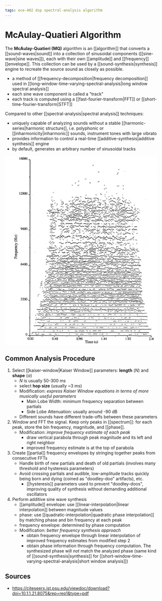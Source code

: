 ```yaml
---
tags: ece-402 dsp spectral-analysis algorithm
---
```


# McAulay-Quatieri Algorithm

The **McAulay-Quatieri (MQ)** algorithm is an [[algorithm]] that converts a [[sound-waves|sound]] into a collection of sinusoidal components ([[sine-wave|sine waves]]), each with their own [[amplitude]] and [[frequency]] [[envelope]]. This collection can be used by a [[sound-synthesis|synthesis]] engine to recreate the source sound as closely as possible.

- a method of [[frequency-decomposition|frequency decomposition]] used in [[long-window-time-varying-spectral-analysis|long window spectral analysis]]
- each sine wave component is called a "track"
- each track is computed using a [[fast-fourier-transform|FFT]] or [[short-time-fourier-transform|STFT]]

Compared to other [[spectral-analysis|spectral analysis]] techniques:

- uniquely capable of analyzing sounds without a stable [[harmonic-series|harmonic structure]], i.e. polyphonic or [[inharmonicity|inharmonic]] sounds, instrument tones with large vibrato
- provides information to control a real-time [[additive-synthesis|additive synthesis]] engine
- by default, generates an arbitrary number of sinusoidal tracks

![MQ Graph](../attachments/mcaulay-quatieri-graph.png)

## Common Analysis Procedure

1. Select [[kaiser-window|Kaiser Window]] parameters: **length** ($N$) and **shape** ($\alpha$)
   - $N$ is usually 50-300 ms
   - select **hop size** (usually ~3 ms)
   - Modification: _express Kaiser Window equations in terms of more musically useful parameters_
     - Main Lobe Width: minimum frequency separation between partials
     - Side Lobe Attenuation: usually around -90 dB
   - Different sounds have different trade-offs between these parameters
2. Window and FFT the signal. Keep only peaks in [[spectrum]]: for each peak, store the bin frequency, magnitude, and [[phase]].
   - Modification: _improve frequency estimate of each peak_
     - draw vertical parabola through peak magnitude and its left and right neighbor
     - improved frequency estimate is at the top of parabola
3. Create [[partial]] frequency envelopes by stringing together peaks from consecutive FFTs
   - Handle birth of new partials and death of old partials (involves many threshold and hysteresis parameters)
   - Avoid crossing partials and audible, low-amplitude tracks quickly being born and dying (coined as "doodley-doo" artifacts), etc.
     - [[hysteresis]] parameters used to prevent "doodley-doos", improving quality of synthesis without demanding additional oscillators
4. Perform additive sine wave synthesis
   - [[amplitude]] envelope: use [[linear-interpolation|linear interpolation]] between magnitude values
   - phase: use [[quadratic-interpolation|quadratic phase interpolation]] by matching phase and bin frequency at each peak
   - frequency envelope: determined by phase computation
   - Modification: _better frequency synthesis approach_
     - obtain frequency envelope through linear interpolation of improved frequency estimates from modified step 2
     - obtain phase information through frequency computation. The synthesized phase will _not_ match the analyzed phase (same kind of [[sound-synthesis|synthesis]] for [[short-window-time-varying-spectral-analysis|short window analysis]])

## Sources

- <https://citeseerx.ist.psu.edu/viewdoc/download?doi=10.1.1.21.8075&rep=rep1&type=pdf>

